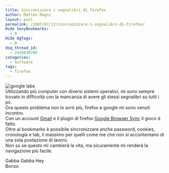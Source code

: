 ```yaml
---
title: Sincronizzare i segnalibri di firefox
author: Matteo Magni
layout: post
permalink: /2007/07/12/sincronizzare-i-segnalibri-di-firefox/
Hide SexyBookmarks:
  - 0
Hide OgTags:
  - 0
dsq_thread_id:
  - 2426030780
categories:
  - Software
tags:
  - firefox
---
```

![google labs][1]  
Utilizzando più computer con diversi sistemi operativi, mi sono sempre trovato in difficoltà con la mancanza di avere gli stessi segnalibri su tutti i pc.  
Ora questo problema non lo avrò più, firefox e google mi sono venuti incontro.  
Con un account [Gmail][2] e il plugin di firefox [Google Browser Sync][3] il gioco è fatto.  
Oltre ai bookmarks è possibile sincronizzare anche password, cookies, cronologia e tab, il massimo per quelli come me che non si accontentano di una sola postazione di lavoro.  
Non so se questo mi cambierà la vita, ma sicuramente mi renderà la navigazione più facile.

Gabba Gabba Hey  
Bonzo

<div class='kindleWidget kindleLight' >
  
</div>



 [1]: http://www.google.com/tools/firefox/common/labs_logo.gif
 [2]: http://gmail.google.com
 [3]: http://www.google.com/tools/firefox/browsersync/